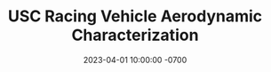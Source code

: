 ---
layout: post
title:  "USC Racing Vehicle Aerodynamic Characterization"
date:   2023-04-01 10:00:00 -0700
categories: usc-racing
#image:  /assets/scr23-undertray-roll.png
---
